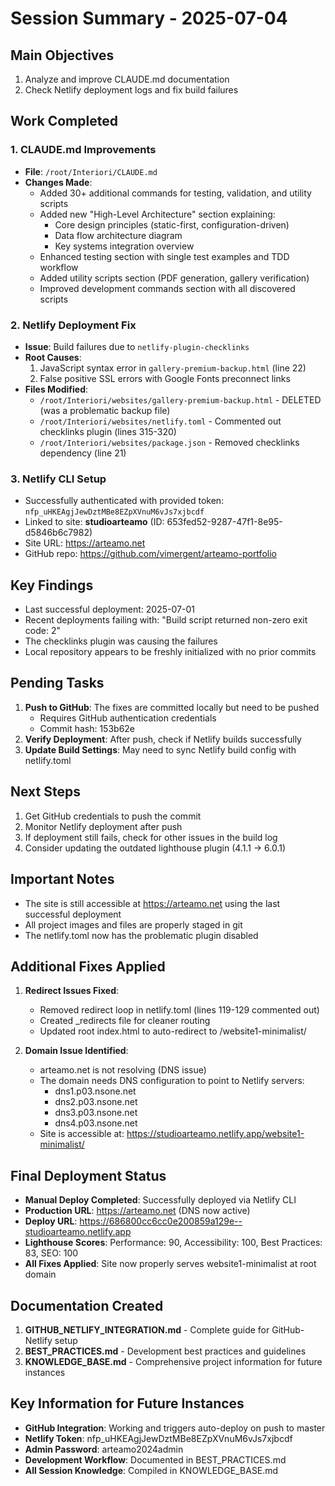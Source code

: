 # Session Summary - 2025-07-04

## Main Objectives
1. Analyze and improve CLAUDE.md documentation
2. Check Netlify deployment logs and fix build failures

## Work Completed

### 1. CLAUDE.md Improvements
- **File**: `/root/Interiori/CLAUDE.md`
- **Changes Made**:
  - Added 30+ additional commands for testing, validation, and utility scripts
  - Added new "High-Level Architecture" section explaining:
    - Core design principles (static-first, configuration-driven)
    - Data flow architecture diagram
    - Key systems integration overview
  - Enhanced testing section with single test examples and TDD workflow
  - Added utility scripts section (PDF generation, gallery verification)
  - Improved development commands section with all discovered scripts

### 2. Netlify Deployment Fix
- **Issue**: Build failures due to `netlify-plugin-checklinks`
- **Root Causes**:
  1. JavaScript syntax error in `gallery-premium-backup.html` (line 22)
  2. False positive SSL errors with Google Fonts preconnect links
- **Files Modified**:
  - `/root/Interiori/websites/gallery-premium-backup.html` - DELETED (was a problematic backup file)
  - `/root/Interiori/websites/netlify.toml` - Commented out checklinks plugin (lines 315-320)
  - `/root/Interiori/websites/package.json` - Removed checklinks dependency (line 21)

### 3. Netlify CLI Setup
- Successfully authenticated with provided token: `nfp_uHKEAgjJewDztMBe8EZpXVnuM6vJs7xjbcdf`
- Linked to site: **studioarteamo** (ID: 653fed52-9287-47f1-8e95-d5846b6c7982)
- Site URL: https://arteamo.net
- GitHub repo: https://github.com/vimergent/arteamo-portfolio

## Key Findings
- Last successful deployment: 2025-07-01
- Recent deployments failing with: "Build script returned non-zero exit code: 2"
- The checklinks plugin was causing the failures
- Local repository appears to be freshly initialized with no prior commits

## Pending Tasks
1. **Push to GitHub**: The fixes are committed locally but need to be pushed
   - Requires GitHub authentication credentials
   - Commit hash: 153b62e
2. **Verify Deployment**: After push, check if Netlify builds successfully
3. **Update Build Settings**: May need to sync Netlify build config with netlify.toml

## Next Steps
1. Get GitHub credentials to push the commit
2. Monitor Netlify deployment after push
3. If deployment still fails, check for other issues in the build log
4. Consider updating the outdated lighthouse plugin (4.1.1 -> 6.0.1)

## Important Notes
- The site is still accessible at https://arteamo.net using the last successful deployment
- All project images and files are properly staged in git
- The netlify.toml now has the problematic plugin disabled

## Additional Fixes Applied
1. **Redirect Issues Fixed**:
   - Removed redirect loop in netlify.toml (lines 119-129 commented out)
   - Created _redirects file for cleaner routing
   - Updated root index.html to auto-redirect to /website1-minimalist/

2. **Domain Issue Identified**:
   - arteamo.net is not resolving (DNS issue)
   - The domain needs DNS configuration to point to Netlify servers:
     - dns1.p03.nsone.net
     - dns2.p03.nsone.net
     - dns3.p03.nsone.net
     - dns4.p03.nsone.net
   - Site is accessible at: https://studioarteamo.netlify.app/website1-minimalist/

## Final Deployment Status
- **Manual Deploy Completed**: Successfully deployed via Netlify CLI
- **Production URL**: https://arteamo.net (DNS now active)
- **Deploy URL**: https://686800cc6cc0e200859a129e--studioarteamo.netlify.app
- **Lighthouse Scores**: Performance: 90, Accessibility: 100, Best Practices: 83, SEO: 100
- **All Fixes Applied**: Site now properly serves website1-minimalist at root domain

## Documentation Created
1. **GITHUB_NETLIFY_INTEGRATION.md** - Complete guide for GitHub-Netlify setup
2. **BEST_PRACTICES.md** - Development best practices and guidelines
3. **KNOWLEDGE_BASE.md** - Comprehensive project information for future instances

## Key Information for Future Instances
- **GitHub Integration**: Working and triggers auto-deploy on push to master
- **Netlify Token**: nfp_uHKEAgjJewDztMBe8EZpXVnuM6vJs7xjbcdf
- **Admin Password**: arteamo2024admin
- **Development Workflow**: Documented in BEST_PRACTICES.md
- **All Session Knowledge**: Compiled in KNOWLEDGE_BASE.md
